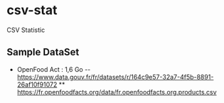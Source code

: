 # csv-stat
CSV Statistic

## Sample DataSet
* OpenFood Act : 1,6 Go -- https://www.data.gouv.fr/fr/datasets/r/164c9e57-32a7-4f5b-8891-26af10f91072
** https://fr.openfoodfacts.org/data/fr.openfoodfacts.org.products.csv

